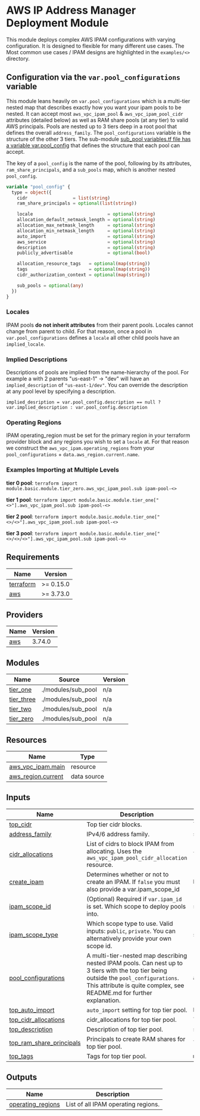 <!-- BEGIN_TF_DOCS -->
# AWS IP Address Manager Deployment Module

This module deploys complex AWS IPAM configurations with varying configuration. It is designed to flexible for many different use cases. The Most common use cases / IPAM designs are highlighted in the `examples/<>` directory.

## Configuration via the `var.pool_configurations` variable

This module leans heavily on `var.pool_configurations` which is a multi-tier nested map that describes exactly how you want your ipam pools to be nested. It can accept most `aws_vpc_ipam_pool` & `aws_vpc_ipam_pool_cidr` attributes (detailed below) as well as RAM share pools (at any tier) to valid AWS principals. Pools are nested up to 3 tiers deep in a root pool that defines the overall `address_family`. The `pool_configurations` variable is the structure of the other 3 tiers. The sub-module [sub\_pool variables.tf file has a variable var.pool\_config](./modules/sub\_pool/variables.tf#L1) that defines the structure that each pool can accept.

The key of a `pool_config` is the name of the pool, following by its attributes, `ram_share_principals`, and a `sub_pools` map, which is another nested `pool_config`.

```terraform
variable "pool_config" {
  type = object({
    cidr                 = list(string)
    ram_share_principals = optional(list(string))

    locale                            = optional(string)
    allocation_default_netmask_length = optional(string)
    allocation_max_netmask_length     = optional(string)
    allocation_min_netmask_length     = optional(string)
    auto_import                       = optional(string)
    aws_service                       = optional(string)
    description                       = optional(string)
    publicly_advertisable             = optional(bool)

    allocation_resource_tags   = optional(map(string))
    tags                       = optional(map(string))
    cidr_authorization_context = optional(map(string))

    sub_pools = optional(any)
  })
}
```

### Locales

IPAM pools **do not inherit attributes** from their parent pools. Locales cannot change from parent to child. For that reason, once a pool in `var.pool_configurations` defines a `locale` all other child pools have an `implied_locale`.

### Implied Descriptions

Descriptions of pools are implied from the name-hierarchy of the pool. For example a with 2 parents "us-east-1" -> "dev" will have an `implied_description` of `"us-east-1/dev"`. You can override the description at any pool level by specifying a description.

`implied_desription = var.pool_config.description == null ? var.implied_description : var.pool_config.description`

### Operating Regions

IPAM operating\_region must be set for the primary region in your terraform provider block and any regions you wish to set a `locale` at. For that reason we construct the `aws_vpc_ipam.operating_regions` from your `pool_configurations` + `data.aws_region.current.name`.

### Examples Importing at Multiple Levels

**tier 0 pool**: `terraform import module.basic.module.tier_zero.aws_vpc_ipam_pool.sub ipam-pool-<>`

**tier 1 pool**: `terraform import module.basic.module.tier_one["<>"].aws_vpc_ipam_pool.sub ipam-pool-<>`

**tier 2 pool**: `terraform import module.basic.module.tier_one["<>/<>"].aws_vpc_ipam_pool.sub ipam-pool-<>`

**tier 3 pool**: `terraform import module.basic.module.tier_one["<>/<>/<>"].aws_vpc_ipam_pool.sub ipam-pool-<>`

## Requirements

| Name | Version |
|------|---------|
| <a name="requirement_terraform"></a> [terraform](#requirement\_terraform) | >= 0.15.0 |
| <a name="requirement_aws"></a> [aws](#requirement\_aws) | >= 3.73.0 |

## Providers

| Name | Version |
|------|---------|
| <a name="provider_aws"></a> [aws](#provider\_aws) | 3.74.0 |

## Modules

| Name | Source | Version |
|------|--------|---------|
| <a name="module_tier_one"></a> [tier\_one](#module\_tier\_one) | ./modules/sub_pool | n/a |
| <a name="module_tier_three"></a> [tier\_three](#module\_tier\_three) | ./modules/sub_pool | n/a |
| <a name="module_tier_two"></a> [tier\_two](#module\_tier\_two) | ./modules/sub_pool | n/a |
| <a name="module_tier_zero"></a> [tier\_zero](#module\_tier\_zero) | ./modules/sub_pool | n/a |

## Resources

| Name | Type |
|------|------|
| [aws_vpc_ipam.main](https://registry.terraform.io/providers/hashicorp/aws/latest/docs/resources/vpc_ipam) | resource |
| [aws_region.current](https://registry.terraform.io/providers/hashicorp/aws/latest/docs/data-sources/region) | data source |

## Inputs

| Name | Description | Type | Default | Required |
|------|-------------|------|---------|:--------:|
| <a name="input_top_cidr"></a> [top\_cidr](#input\_top\_cidr) | Top tier cidr blocks. | `list(string)` | n/a | yes |
| <a name="input_address_family"></a> [address\_family](#input\_address\_family) | IPv4/6 address family. | `string` | `"ipv4"` | no |
| <a name="input_cidr_allocations"></a> [cidr\_allocations](#input\_cidr\_allocations) | List of cidrs to block IPAM from allocating. Uses the `aws_vpc_ipam_pool_cidr_allocation` resource. | `list(string)` | `[]` | no |
| <a name="input_create_ipam"></a> [create\_ipam](#input\_create\_ipam) | Determines whether or not to create an IPAM. If `false` you must also provide a var.ipam\_scope\_id | `bool` | `true` | no |
| <a name="input_ipam_scope_id"></a> [ipam\_scope\_id](#input\_ipam\_scope\_id) | (Optional) Required if `var.ipam_id` is set. Which scope to deploy pools into. | `string` | `null` | no |
| <a name="input_ipam_scope_type"></a> [ipam\_scope\_type](#input\_ipam\_scope\_type) | Which scope type to use. Valid inputs: `public`, `private`. You can alternatively provide your own scope id. | `string` | `"private"` | no |
| <a name="input_pool_configurations"></a> [pool\_configurations](#input\_pool\_configurations) | A multi-tier-nested map describing nested IPAM pools. Can nest up to 3 tiers with the top tier being outside the `pool_configurations`. This attribute is quite complex, see README.md for further explanation. | `any` | `{}` | no |
| <a name="input_top_auto_import"></a> [top\_auto\_import](#input\_top\_auto\_import) | `auto_import` setting for top tier pool. | `bool` | `null` | no |
| <a name="input_top_cidr_allocations"></a> [top\_cidr\_allocations](#input\_top\_cidr\_allocations) | cidr\_allocations for top tier pool. | `list(string)` | `[]` | no |
| <a name="input_top_description"></a> [top\_description](#input\_top\_description) | Description of top tier pool. | `string` | `""` | no |
| <a name="input_top_ram_share_principals"></a> [top\_ram\_share\_principals](#input\_top\_ram\_share\_principals) | Principals to create RAM shares for top tier pool. | `list(string)` | `null` | no |
| <a name="input_top_tags"></a> [top\_tags](#input\_top\_tags) | Tags for top tier pool. | `map(string)` | `null` | no |

## Outputs

| Name | Description |
|------|-------------|
| <a name="output_operating_regions"></a> [operating\_regions](#output\_operating\_regions) | List of all IPAM operating regions. |
<!-- END_TF_DOCS -->